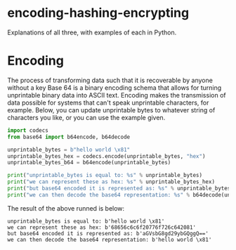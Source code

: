 # encoding-hashing-encrypting
Explanations of all three, with examples of each in Python.


# Encoding
The process of transforming data such that it is recoverable by anyone without a key
Base 64 is a binary encoding schema that allows for turning unprintable binary data into ASCII text. Encoding makes the transmission of data possible for systems that can't speak unprintable characters, for example.
Below, you can update unprintable bytes to whatever string of characters you like, or you can use the example given.
``` python
import codecs
from base64 import b64encode, b64decode

unprintable_bytes = b"hello world \x81"
unprintable_bytes_hex = codecs.encode(unprintable_bytes, "hex")
unprintable_bytes_b64 = b64encode(unprintable_bytes)

print("unprintable_bytes is equal to: %s" % unprintable_bytes)
print("we can represent these as hex: %s" % unprintable_bytes_hex)
print("but base64 encoded it is represented as: %s" % unprintable_bytes_b64)
print("we can then decode the base64 representation: %s" % b64decode(unprintable_bytes_b64))
```
The result of the above runned is below:
```
unprintable_bytes is equal to: b'hello world \x81'
we can represent these as hex: b'68656c6c6f20776f726c642081'
but base64 encoded it is represented as: b'aGVsbG8gd29ybGQggQ=='
we can then decode the base64 representation: b'hello world \x81'
```
